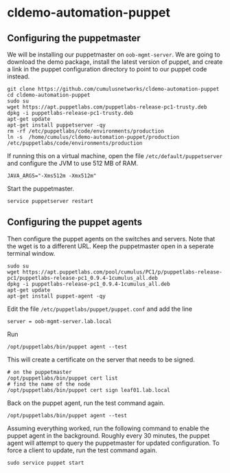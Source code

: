# cldemo-automation-puppet




Configuring the puppetmaster
----------------------------
We will be installing our puppetmaster on `oob-mgmt-server`. We are going to
download the demo package, install the latest version of puppet, and create a
link in the puppet configuration directory to point to our puppet code instead.

    git clone https://github.com/cumulusnetworks/cldemo-automation-puppet
    cd cldemo-automation-puppet
    sudo su
    wget https://apt.puppetlabs.com/puppetlabs-release-pc1-trusty.deb
    dpkg -i puppetlabs-release-pc1-trusty.deb
    apt-get update
    apt-get install puppetserver -qy
    rm -rf /etc/puppetlabs/code/environments/production
    ln -s  /home/cumulus/cldemo-automation-puppet/production /etc/puppetlabs/code/environments/production

If running this on a virtual machine, open the file `/etc/default/puppetserver`
and configure the JVM to use 512 MB of RAM.

    JAVA_ARGS="-Xms512m -Xmx512m"

Start the puppetmaster.

    service puppetserver restart






Configuring the puppet agents
-----------------------------
Then configure the puppet agents on the switches and servers. Note that the
wget is to a different URL. Keep the puppetmaster open in a seperate terminal
window.

    sudo su
    wget https://apt.puppetlabs.com/pool/cumulus/PC1/p/puppetlabs-release-pc1/puppetlabs-release-pc1_0.9.4-1cumulus_all.deb
    dpkg -i puppetlabs-release-pc1_0.9.4-1cumulus_all.deb
    apt-get update
    apt-get install puppet-agent -qy

Edit the file `/etc/puppetlabs/puppet/puppet.conf` and add the line

    server = oob-mgmt-server.lab.local

Run

    /opt/puppetlabs/bin/puppet agent --test

This will create a certificate on the server that needs to be signed.

    # on the puppetmaster
    /opt/puppetlabs/bin/puppet cert list
    # find the name of the node
    /opt/puppetlabs/bin/puppet cert sign leaf01.lab.local

Back on the puppet agent, run the test command again.

    /opt/puppetlabs/bin/puppet agent --test

Assuming everything worked, run the following command to enable the puppet agent
in the background. Roughly every 30 minutes, the puppet agent will attempt to
query the puppetmaster for updated configuration. To force a client to update,
run the test command again.

    sudo service puppet start
